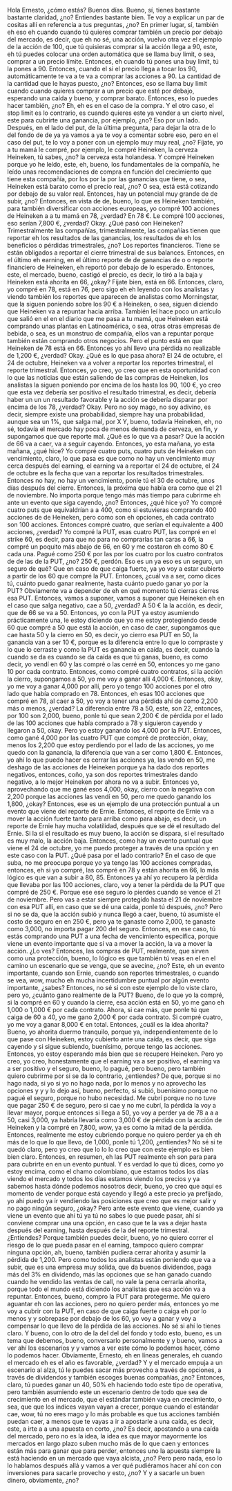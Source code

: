 Hola Ernesto, ¿cómo estás? Buenos días. Bueno, sí, tienes bastante bastante claridad, ¿no? Entiendes bastante bien. Te voy a explicar un par de cositas allí en referencia a tus preguntas, ¿no? En primer lugar, sí, también eh eso eh cuando cuando tú quieres comprar también un precio por debajo del mercado, es decir, que eh no sé, una acción, vuelvo otra vez el ejemplo de la acción de 100, que tú quisieras comprar si la acción llega a 90, este, eh tú puedes colocar una orden automática que se llama buy limit, o sea, comprar a un precio límite. Entonces, eh cuando tú pones una buy limit, tú la pones a 90. Entonces, cuando el si el precio llega a tocar los 90, automáticamente te va a te va a comprar las acciones a 90. La cantidad de la cantidad que le hayas puesto, ¿no? Entonces, eso se llama buy limit cuando cuando quieres comprar a un precio que esté por debajo, esperando una caída y bueno, y comprar barato. Entonces, eso lo puedes hacer también, ¿no? Eh, eh es en el caso de la compra. Y el otro caso, el stop limit es lo contrario, es cuando quieres este ya vender a un cierto nivel, este para cubrirte una ganancia, por ejemplo, ¿no? Eso por un lado. Después, en el lado del put, de la última pregunta, para dejar la otra de lo del fondo de de ya ya vamos a ya te voy a comentar sobre eso, pero en el caso del put, te lo voy a poner con un ejemplo muy muy real, ¿no? Fíjate, yo a tu mamá le compré, por ejemplo, le compré Heineken, la cerveza Heineken, tú sabes, ¿no? la cerveza esta holandesa. Y compré Heineken porque yo he leído, este, eh, bueno, los fundamentales de la compañía, he leído unas recomendaciones de compra en función del crecimiento que tiene esta compañía, por los por la por las ganancias que tiene, o sea, Heineken está barato como el precio real, ¿no? O sea, está está cotizando por debajo de su valor real. Entonces, hay un potencial muy grande de de subir, ¿no? Entonces, en vista de de, bueno, lo que es Heineken también, para también diversificar con acciones europeas, yo compré 100 acciones de Heineken a a tu mamá en 78, ¿verdad? En 78 €. Le compré 100 acciones, eso serían 7,800 €, ¿verdad? Okay. ¿Qué pasó con Heineken? Trimestralmente las compañías, trimestralmente, las compañías tienen que reportar eh los resultados de las ganancias, los resultados de eh los beneficios o pérdidas trimestrales, ¿no? Los reportes financieros. Tiene se están obligados a reportar el cierre trimestral de sus balances. Entonces, en el último eh earning, en el último reporte de de ganancias de o o reporte financiero de Heineken, eh reportó por debajo de lo esperado. Entonces, este, el mercado, bueno, castigó el precio, es decir, lo tiró a la baja y Heineken está ahorita en 66, ¿okay? Fíjate bien, está en 66. Entonces, claro, yo compré en 78, está en 76, pero sigo eh eh leyendo con los analistas y viendo también los reportes que aparecen de analistas como Morningstar, que la siguen poniendo sobre los 90 € a Heineken, o sea, siguen diciendo que Heineken va a repuntar hacia arriba. También leí hace poco un artículo que salió en el en el diario que me pasa a tu mamá, que Heineken está comprando unas plantas en Latinoamérica, o sea, otras otras empresas de bebida, o sea, es un monstruo de compañía, ellos van a repuntar porque también están comprando otros negocios. Pero el punto está en que Heineken de 78 está en 66. Entonces yo ahí llevo una pérdida no realizable de 1,200 €, ¿verdad? Okay. ¿Qué es lo que pasa ahora? El 24 de octubre, el 24 de octubre, Heineken va a volver a reportar los reportes trimestral, el reporte trimestral. Entonces, yo creo, yo creo que en esta oportunidad con lo que las noticias que están saliendo de las compras de Heineken, los analistas la siguen poniendo por encima de los hasta los 90, 100 €, yo creo que esta vez debería ser positivo el resultado trimestral, es decir, debería haber un un un resultado favorable y la acción se debería disparar por encima de los 78, ¿verdad? Okay. Pero no soy mago, no soy adivino, es decir, siempre existe una probabilidad, siempre hay una probabilidad, aunque sea un 1%, que salga mal, por X Y, bueno, todavía Heineken, eh, no sé, todavía el mercado hay poca de menos demanda de cerveza, en fin, y supongamos que que reporte mal. ¿Qué es lo que va a pasar? Que la acción de 66 va a caer, va a seguir cayendo. Entonces, yo esta mañana, yo esta mañana, ¿qué hice? Yo compré cuatro puts, cuatro puts de Heineken con vencimiento, claro, lo que pasa es que como no hay un vencimiento muy cerca después del earning, el earning va a reportar el 24 de octubre, el 24 de octubre es la fecha que van a reportar los resultados trimestrales. Entonces no hay, no hay un vencimiento, ponle tú el 30 de octubre, unos días después del cierre. Entonces, la próxima que había era como que el 21 de noviembre. No importa porque tengo más más tiempo para cubrirme eh ante un evento que siga cayendo, ¿no? Entonces, ¿qué hice yo? Yo compré cuatro puts que equivaldrían a a 400, como si estuvieras comprando 400 acciones de de Heineken, pero como son eh opciones, eh cada contrato son 100 acciones. Entonces compré cuatro, que serían el equivalente a 400 acciones, ¿verdad? Yo compré la PUT, esas cuatro PUT, las compré en el strike 60, es decir, para que no para no comprarlas tan caras a 66, la compré un poquito más abajo de 66, en 60 y me costaron eh como 80 € cada una. Pagué como 250 € por las por los cuatro por los cuatro contratos de de las de la PUT, ¿no? 250 €, perdón. Eso es un ya eso es un seguro, un seguro de qué? Que en caso de que caiga fuerte, ya yo voy a estar cubierto a partir de los 60 que compré la PUT. Entonces, ¿cuál va a ser, como dices tú, cuánto puedo ganar realmente, hasta cuánto puedo ganar yo por la PUT? Obviamente va a depender de eh en qué momento tú cierras cierres esa PUT. Entonces, vamos a suponer, vamos a suponer que Heineken eh en el caso que salga negativo, cae a 50, ¿verdad? A 50 € la la acción, es decir, que de 66 se va a 50. Entonces, yo con la PUT ya estoy asumiendo prácticamente una, le estoy diciendo que yo me estoy protegiendo desde 60 que compré a 50 que está la acción, en caso de caer, supongamos que cae hasta 50 y la cierro en 50, es decir, yo cierro esa PUT en 50, la ganancia van a ser 10 €, porque es la diferencia entre lo que lo compraste y lo que lo cerraste y como la PUT es ganancia en caída, es decir, cuando la cuando se da es cuando se da caída es que tú ganas, bueno, es como decir, yo vendí en 60 y las compré o las cerré en 50, entonces yo me gano 10 por cada contrato. Entonces, como compré cuatro contratos, si la acción la cierro, supongamos a 50, yo me voy a ganar allí 4,000 €. Entonces, okay, yo me voy a ganar 4,000 por allí, pero yo tengo 100 acciones por el otro lado que había comprado en 78. Entonces, eh esas 100 acciones que compré en 78, al caer a 50, yo voy a tener una pérdida ahí de como 2,200 más o menos, ¿verdad? La diferencia entre 78 a 50, este, son 22, entonces, por 100 son 2,000, bueno, ponle tú que sean 2,200 € de pérdida por el lado de las 100 acciones que había comprado a 78 y siguieron cayendo y llegaron a 50, okay. Pero yo estoy ganando los 4,000 por la PUT. Entonces, como gané 4,000 por las cuatro PUT que compré de protección, okay, menos los 2,200 que estoy perdiendo por el lado de las acciones, yo me quedo con la ganancia, la diferencia que van a ser como 1,800 €. Entonces, yo ahí lo que puedo hacer es cerrar las acciones ya, las vendo en 50, me deshago de las acciones de Heineken porque ya ha dado dos reportes negativos, entonces, coño, ya son dos reportes trimestrales dando negativo, a lo mejor Heineken por ahora no va a subir. Entonces yo, aprovechando que me gané esos 4,000, okay, cierro con la negativa con 2,200 porque las acciones las vendí en 50, pero me quedo ganando los 1,800, ¿okay? Entonces, ese es un ejemplo de una protección puntual a un evento que viene del reporte de Ernie. Entonces, el reporte de Ernie va a mover la acción fuerte tanto para arriba como para abajo, es decir, un reporte de Ernie hay mucha volatilidad, después que se dé el resultado del Ernie. Si la si el resultado es muy bueno, la acción se dispara, si el resultado es muy malo, la acción baja. Entonces, como hay un evento puntual que viene el 24 de octubre, yo me puedo proteger a través de una opción y en este caso con la PUT. ¿Qué pasa por el lado contrario? En el caso de que suba, no me preocupa porque yo ya tengo las 100 acciones compradas, entonces, eh si yo compré, las compré en 78 y están ahorita en 66, lo más lógico es que van a subir a 80, 85. Entonces ya ahí yo recupero la pérdida que llevaba por las 100 acciones, claro, voy a tener la pérdida de la PUT que compré de 250 €. Porque ese ese seguro lo pierdes cuando se vence el 21 de noviembre. Pero vas a estar siempre protegido hasta el 21 de noviembre con esa PUT allí, en caso que se dé una caída, ponle tú después, ¿no? Pero si no se da, que la acción subió y nunca llegó a caer, bueno, tú asumiste el costo de seguro en en 250 €, pero ya te ganaste como 2,000, te ganaste como 3,000, no importa pagar 200 del seguro. Entonces, en ese caso, tú estás comprando una PUT a una fecha de vencimiento específica, porque viene un evento importante que sí va a mover la acción, la va a mover la acción. ¿Lo ves? Entonces, las compras de PUT, realmente, que sirven como una protección, bueno, lo lógico es que también tú veas en el en el camino un escenario que se venga, que se avecine, ¿no? Este, eh un evento importante, cuando son Ernie, cuando son reportes trimestrales, o cuando se vea, wow, mucho eh mucha incertidumbre puntual por algún evento importante, ¿sabes? Entonces, no sé si con este ejemplo de lo viste claro, pero yo, ¿cuánto gano realmente de la PUT? Bueno, de lo que yo la compré, si la compré en 60 y cuando la cierre, esa acción está en 50, yo me gano eh 1,000 o 1,000 € por cada contrato. Ahora, si cae más, que ponle tú que caiga de 60 a 40, yo me gano 2,000 € por cada contrato. Si compré cuatro, yo me voy a ganar 8,000 € en total. Entonces, ¿cuál es la idea ahorita? Bueno, yo ahorita duermo tranquilo, porque ya, independientemente de lo que pase con Heineken, estoy cubierto ante una caída, es decir, que siga cayendo y si sigue subiendo, buenísimo, porque tengo las acciones. Entonces, yo estoy esperando más bien que se recupere Heineken. Pero yo creo, yo creo, honestamente que el earning va a ser positivo, el earning va a ser positivo y el seguro, bueno, lo pagué, pero bueno, pero también quiero cubrirme por si se da lo contrario, ¿entiendes? De que, porque si no hago nada, si yo si yo no hago nada, por lo menos y no aprovecho las opciones y y y lo dejo así, bueno, perfecto, si subió, buenísimo porque no pagué el seguro, porque no hubo necesidad. Me cubrí porque no no tuve que pagar 250 € de seguro, pero si cae y no me cubrí, la pérdida la voy a llevar mayor, porque entonces si llega a 50, yo voy a perder ya de 78 a a a 50, casi 3,000, ya habría llevaría como 3,000 € de pérdida con la acción de Heineken y la compré en 7,800, wow, ya es como la mitad de la pérdida. Entonces, realmente me estoy cubriendo porque no quiero perder ya eh eh más de lo que lo que llevo, de 1,000, ponle tú 1,200, ¿entiendes? No sé si te quedó claro, pero yo creo que lo lo lo creo que con este ejemplo es bien bien claro. Entonces, en resumen, eh las PUT realmente eh son para para para cubrirte en en un evento puntual. Y es verdad lo que tú dices, como yo estoy encima, como el chamo colombiano, que estamos todos los días viendo el mercado y todos los días estamos viendo los precios y ya sabemos hasta dónde podemos nosotros decir, bueno, yo creo que aquí es momento de vender porque está cayendo y llegó a este precio ya prefijado, yo ahí puedo ya ir vendiendo las posiciones que creo que es mejor salir y no pago ningún seguro, ¿okay? Pero ante este evento que viene, cuando ya viene un evento que ahí tú ya tú no sabes lo que puede pasar, ahí sí conviene comprar una una opción, en caso que te la vas a dejar hasta después del earning, hasta después de la del reporte trimestral. ¿Entiendes? Porque también puedes decir, bueno, yo no quiero correr el riesgo de lo que pueda pasar en el earning, tampoco quiero comprar ninguna opción, ah, bueno, también pudiera cerrar ahorita y asumir la pérdida de 1,200. Pero como todos los analistas están poniendo que va a subir, que es una empresa muy sólida, que da buenos dividendos, paga más del 3% en dividendo, más las opciones que se han ganado cuando cuando he vendido las ventas de call, no vale la pena cerrarla ahorita, porque todo el mundo está diciendo los analistas que esa acción va a repuntar. Entonces, bueno, compro la PUT para protegerme. Me quiero aguantar eh con las acciones, pero no quiero perder más, entonces yo me voy a cubrir con la PUT, en caso de que caiga fuerte o caiga eh por lo menos y y sobrepase por debajo de los 60, yo voy a ganar y voy a compensar lo que llevo de la pérdida de las acciones. No sé si ahí lo tienes claro. Y bueno, con lo otro de la del del del fondo y todo esto, bueno, es un tema que debemos, bueno, conversarlo personalmente y y bueno, vamos a ver ahí los escenarios y y vamos a ver este cómo lo podemos hacer, cómo lo podemos hacer. Obviamente, Ernesto, eh en líneas generales, eh cuando el mercado eh es el año es favorable, ¿verdad? Y y el mercado empuja a un escenario al alza, tú le puedes sacar más provecho a través de opciones, a través de dividendos y también escoges buenas compañías, ¿no? Entonces, claro, tú puedes ganar un 40, 50% eh haciendo todo este tipo de operativa, pero también asumiendo este un escenario dentro de todo que sea de crecimiento en el mercado, que el estándar también vaya en crecimiento, o sea, que que los índices vayan vayan a crecer, porque cuando el estándar cae, wow, tú no eres mago y lo más probable es que tus acciones también puedan caer, a menos que te vayas a ir a apostarle a una caída, es decir, este, a irte a a una apuesta en corto, ¿no? Es decir, apostando a una caída del mercado, pero no es la idea, la idea es que mayor mayormente los mercados en largo plazo suben mucho más de lo que caen y entonces están más para ganar que para perder, entonces uno la apuesta siempre la está haciendo en un mercado que vaya alcista, ¿no? Pero pero nada, eso lo lo hablamos después allá y vamos a ver qué pudiéramos hacer ahí con con inversiones para sacarle provecho y esto, ¿no? Y y a sacarle un buen dinero, obviamente, ¿no?